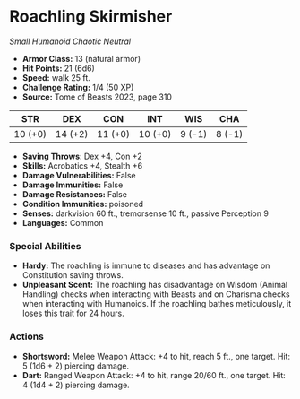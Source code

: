 # Roachling Skirmisher

*Small* *Humanoid* *Chaotic Neutral*

- **Armor Class:** 13 (natural armor)
- **Hit Points:** 21 (6d6)
- **Speed:** walk 25 ft.
- **Challenge Rating:** 1/4 (50 XP)
- **Source:** Tome of Beasts 2023, page 310

| STR | DEX | CON | INT | WIS | CHA |
| --- | --- | --- | --- | --- | --- |
| 10 (+0) | 14 (+2) | 11 (+0) | 10 (+0) | 9 (-1) | 8 (-1) |

- **Saving Throws**: Dex +4, Con +2
- **Skills:** Acrobatics +4, Stealth +6
- **Damage Vulnerabilities:** False
- **Damage Immunities:** False
- **Damage Resistances:** False
- **Condition Immunities:** poisoned
- **Senses:** darkvision 60 ft., tremorsense 10 ft., passive Perception 9
- **Languages:** Common

### Special Abilities

- **Hardy:** The roachling is immune to diseases and has advantage on Constitution saving throws.
- **Unpleasant Scent:** The roachling has disadvantage on Wisdom (Animal Handling) checks when interacting with Beasts and on Charisma checks when interacting with Humanoids. If the roachling bathes meticulously, it loses this trait for 24 hours.

### Actions

- **Shortsword:** Melee Weapon Attack: +4 to hit, reach 5 ft., one target. Hit: 5 (1d6 + 2) piercing damage.
- **Dart:** Ranged Weapon Attack: +4 to hit, range 20/60 ft., one target. Hit: 4 (1d4 + 2) piercing damage.
